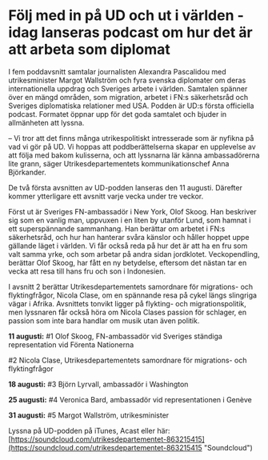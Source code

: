 # Följ med in på UD och ut i världen  - idag lanseras podcast om hur det är att arbeta som diplomat

I fem poddavsnitt samtalar journalisten Alexandra Pascalidou med utrikesminister Margot Wallström och fyra svenska diplomater om deras internationella uppdrag och Sveriges arbete i världen. Samtalen spänner över en mängd områden, som migration, arbetet i FN:s säkerhetsråd och Sveriges diplomatiska relationer med USA. Podden är UD:s första officiella podcast. Formatet öppnar upp för det goda samtalet och bjuder in allmänheten att lyssna.

– Vi tror att det finns många utrikespolitiskt intresserade som är nyfikna på vad vi gör på UD. Vi hoppas att poddberättelserna skapar en upplevelse av att följa med bakom kulisserna, och att lyssnarna lär känna ambassadörerna lite grann, säger Utrikesdepartementets kommunikationschef Anna Björkander.

De två första avsnitten av UD-podden lanseras den 11 augusti. Därefter kommer ytterligare ett avsnitt varje vecka under tre veckor.

Först ut är Sveriges FN-ambassadör i New York, Olof Skoog. Han beskriver sig som en vanlig man, uppvuxen i en liten by utanför Lund, som hamnat i ett superspännande sammanhang. Han berättar om arbetet i FN:s säkerhetsråd, och hur han hanterar svåra känslor och håller hoppet uppe gällande läget i världen. Vi får också reda på hur det är att ha en fru som valt samma yrke, och som arbetar på andra sidan jordklotet. Veckopendling, berättar Olof Skoog, har fått en ny betydelse, eftersom det nästan tar en vecka att resa till hans fru och son i Indonesien.

I avsnitt 2 berättar Utrikesdepartementets samordnare för migrations- och flyktingfrågor, Nicola Clase, om en spännande resa på cykel längs slingriga vägar i Afrika. Avsnittets tonvikt ligger på flykting- och migrationspolitik, men lyssnaren får också höra om Nicola Clases passion för schlager, en passion som inte bara handlar om musik utan även politik.

**11 augusti:**
#1 Olof Skoog, FN-ambassadör vid Sveriges ständiga representation vid Förenta Nationerna

#2 Nicola Clase, Utrikesdepartementets samordnare för migrations- och flyktingfrågor

**18 augusti:**
#3 Björn Lyrvall, ambassadör i Washington

**25 augusti:**
#4 Veronica Bard, ambassadör vid representationen i Genève

**31 augusti:**
#5 Margot Wallström, utrikesminister

Lyssna på UD-podden på iTunes, Acast eller här:
[https://soundcloud.com/utrikesdepartementet-863215415](https://soundcloud.com/utrikesdepartementet-863215415 "Soundcloud")
